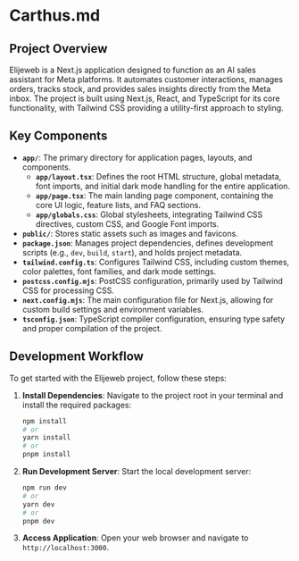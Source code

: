 # Carthus.md

## Project Overview

Elijeweb is a Next.js application designed to function as an AI sales assistant for Meta platforms. It automates customer interactions, manages orders, tracks stock, and provides sales insights directly from the Meta inbox. The project is built using Next.js, React, and TypeScript for its core functionality, with Tailwind CSS providing a utility-first approach to styling.

## Key Components

*   **`app/`**: The primary directory for application pages, layouts, and components.
    *   **`app/layout.tsx`**: Defines the root HTML structure, global metadata, font imports, and initial dark mode handling for the entire application.
    *   **`app/page.tsx`**: The main landing page component, containing the core UI logic, feature lists, and FAQ sections.
    *   **`app/globals.css`**: Global stylesheets, integrating Tailwind CSS directives, custom CSS, and Google Font imports.
*   **`public/`**: Stores static assets such as images and favicons.
*   **`package.json`**: Manages project dependencies, defines development scripts (e.g., `dev`, `build`, `start`), and holds project metadata.
*   **`tailwind.config.ts`**: Configures Tailwind CSS, including custom themes, color palettes, font families, and dark mode settings.
*   **`postcss.config.mjs`**: PostCSS configuration, primarily used by Tailwind CSS for processing CSS.
*   **`next.config.mjs`**: The main configuration file for Next.js, allowing for custom build settings and environment variables.
*   **`tsconfig.json`**: TypeScript compiler configuration, ensuring type safety and proper compilation of the project.

## Development Workflow

To get started with the Elijeweb project, follow these steps:

1.  **Install Dependencies**: Navigate to the project root in your terminal and install the required packages:
    ```bash
    npm install
    # or
    yarn install
    # or
    pnpm install
    ```
2.  **Run Development Server**: Start the local development server:
    ```bash
    npm run dev
    # or
    yarn dev
    # or
    pnpm dev
    ```
3.  **Access Application**: Open your web browser and navigate to `http://localhost:3000`.